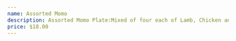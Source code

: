```yaml
---
name: Assorted Momo
description: Assorted Momo Plate:Mixed of four each of Lamb, Chicken and Vegetable Momos.
price: $18.00
---
```

